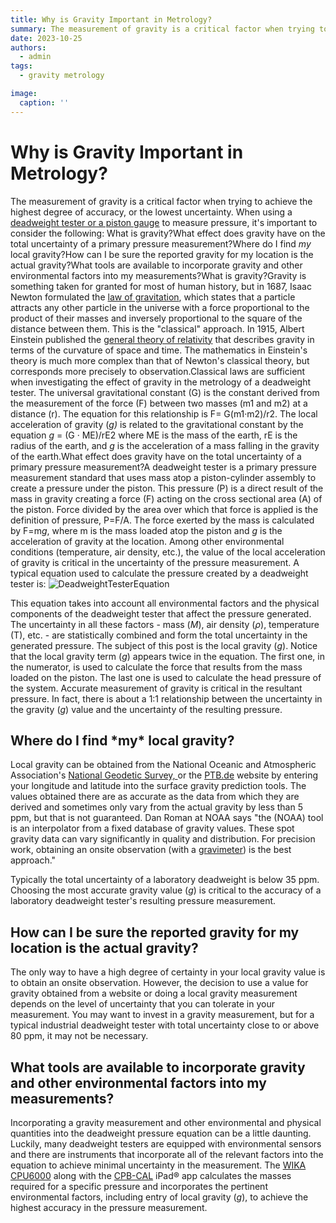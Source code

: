 ```yaml
---
title: Why is Gravity Important in Metrology?
summary: The measurement of gravity is a critical factor when trying to achieve the highest degree of accuracy, or the lowest uncertainty.
date: 2023-10-25
authors:
  - admin
tags:
  - gravity metrology

image:
  caption: ''
---
```


# Why is Gravity Important in Metrology?

The measurement of gravity is a critical factor when trying to achieve the highest degree of accuracy, or the lowest uncertainty. When using a [deadweight tester or a piston gauge](https://www.mensor.com/landingpage_dead_weight_tester_en_um.WIKA) to measure pressure, it's important to consider the following:
What is gravity?What effect does gravity have on the total uncertainty of a primary pressure measurement?Where do I find *my* local gravity?How can I be sure the reported gravity for my location is the actual gravity?What tools are available to incorporate gravity and other environmental factors into my measurements?What is gravity?Gravity is something taken for granted for most of human history, but in 1687, Isaac Newton formulated the [law of gravitation](https://www.britannica.com/science/gravity-physics/Newtons-law-of-gravity), which states that a particle attracts any other particle in the universe with a force proportional to the product of their masses and inversely proportional to the square of the distance between them. This is the "classical" approach. In 1915, Albert Einstein published the [general theory of relativity](https://www.britannica.com/science/relativity) that describes gravity in terms of the curvature of space and time. The mathematics in Einstein's theory is much more complex than that of Newton's classical theory, but corresponds more precisely to observation.Classical laws are sufficient when investigating the effect of gravity in the metrology of a deadweight tester. The universal gravitational constant (G) is the constant derived from the measurement of the force (F) between two masses (m1 and m2) at a distance (r). The equation for this relationship is F= G(m1·m2)/r2. The local acceleration of gravity (*g)* is related to the gravitational constant by the equation *g* = (G · ME)/rE2 where ME is the mass of the earth, rE is the radius of the earth, and *g* is the acceleration of a mass falling in the gravity of the earth.What effect does gravity have on the total uncertainty of a primary pressure measurement?A deadweight tester is a primary pressure measurement standard that uses mass atop a piston-cylinder assembly to create a pressure under the piston. This pressure (P) is a direct result of the mass in gravity creating a force (F) acting on the cross sectional area (A) of the piston. Force divided by the area over which that force is applied is the definition of pressure, P=F/A. The force exerted by the mass is calculated by F=m*g*, where m is the mass loaded atop the piston and *g* is the acceleration of gravity at the location. Among other environmental conditions (temperature, air density, etc.), the value of the local acceleration of gravity is critical in the uncertainty of the pressure measurement.
A typical equation used to calculate the pressure created by a deadweight tester is: ![DeadweightTesterEquation](https://blog.mensor.com/hs-fs/hubfs/DeadweightTesterEquation.png?width=600&name=DeadweightTesterEquation.png)

 This equation takes into account all environmental factors and the physical components of the deadweight tester that affect the pressure generated. The uncertainty in all these factors - mass (*M*), air density (*ρ*), temperature (T), etc. - are statistically combined and form the total uncertainty in the generated pressure. The subject of this post is the local gravity (*g*). Notice that the local gravity term (*g*) appears twice in the equation. The first one, in the numerator, is used to calculate the force that results from the mass loaded on the piston. The last one is used to calculate the head pressure of the system. Accurate measurement of gravity is critical in the resultant pressure. In fact, there is about a 1:1 relationship between the uncertainty in the gravity (*g*) value and the uncertainty of the resulting pressure.

## **Where do I find \*my\* local gravity?**

Local gravity can be obtained from the National Oceanic and Atmospheric Association's [National Geodetic Survey, ](https://www.ngs.noaa.gov/cgi-bin/grav_pdx.prl)or the [PTB.de](http://www.ptb.de/cartoweb3/SISproject.php) website by entering your longitude and latitude into the surface gravity prediction tools. The values obtained there are as accurate as the data from which they are derived and sometimes only vary from the actual gravity by less than 5 ppm, but that is not guaranteed. Dan Roman at NOAA says "the (NOAA) tool is an interpolator from a fixed database of gravity values. These spot gravity data can vary significantly in quality and distribution. For precision work, obtaining an onsite observation (with a [gravimeter](https://www.britannica.com/technology/gravimeter)) is the best approach." 

Typically the total uncertainty of a laboratory deadweight is below 35 ppm. Choosing the most accurate gravity value (*g*) is critical to the accuracy of a laboratory deadweight tester's resulting pressure measurement.

## **How can I be sure the reported gravity for my location is the actual gravity?**

The only way to have a high degree of certainty in your local gravity value is to obtain an onsite observation. However, the decision to use a value for gravity obtained from a website or doing a local gravity measurement depends on the level of uncertainty that you can tolerate in your measurement. You may want to invest in a gravity measurement, but for a typical industrial deadweight tester with total uncertainty close to or above 80 ppm, it may not be necessary.

## **What tools are available to incorporate gravity and other environmental factors into my measurements?**

Incorporating a gravity measurement and other environmental and physical quantities into the deadweight pressure equation can be a little daunting. Luckily, many deadweight testers are equipped with environmental sensors and there are instruments that incorporate all of the relevant factors into the equation to achieve minimal uncertainty in the measurement. The [WIKA CPU6000](https://www.mensor.com/cpu6000_w_cpu6000_s_cpu6000_m_en_co.WIKA?ProductGroup=84669) along with the [CPB-CAL](https://info.mensor.com/deadweight-tester-calculator) iPad® app calculates the masses required for a specific pressure and incorporates the pertinent environmental factors, including entry of local gravity (*g*), to achieve the highest accuracy in the pressure measurement. 
